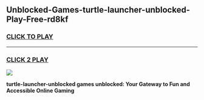 
## Unblocked-Games-turtle-launcher-unblocked-Play-Free-rd8kf
<h3>
<a href="https://premium76.site?title=turtle-launcher-unblocked&ref=18A1">CLICK TO PLAY</a></h3>
<hr>

<h3>
<a href="https://premium76.site?title=turtle-launcher-unblocked&ref=18A1">CLICK 2 PLAY</a>
  
</h3>

<a href="https://premium76.site?title=turtle-launcher-unblocked&ref=18A1"><img src="https://clearcache.store/games.png"></a>


**turtle-launcher-unblocked games unblocked: Your Gateway to Fun and Accessible Online Gaming**
